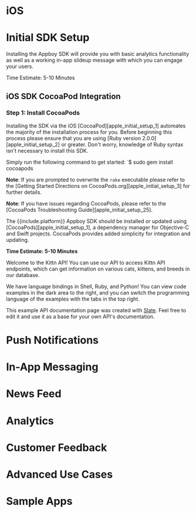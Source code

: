 # iOS

# Initial SDK Setup

Installing the Appboy SDK will provide you with basic analytics functionality as well as a working in-app slideup message with which you can engage your users.

<aside class="notice">
  Time Estimate: 5-10 Minutes
</aside>

## iOS  SDK CocoaPod Integration

### Step 1: Install CocoaPods

Installing the SDK via the iOS [CocoaPod][apple_initial_setup_1] automates the majority of the installation process for you. Before beginning this process please ensure that you are using [Ruby version 2.0.0][apple_initial_setup_2] or greater. Don't worry, knowledge of Ruby syntax isn't necessary to install this SDK.

Simply run the following command to get started: `$ sudo gem install cocoapods

__Note__: If you are prompted to overwrite the `rake` executable please refer to the [Getting Started Directions on CocoaPods.org][apple_initial_setup_3] for further details.

__Note__: If you have issues regarding CocoaPods, please refer to the [CocoaPods Troubleshooting Guide][apple_initial_setup_25].

The {{include.platform}} Appboy SDK should be installed or updated using [CocoaPods][apple_initial_setup_1], a dependency manager for Objective-C and Swift projects. CocoaPods provides added simplicity for integration and updating.

__Time Estimate: 5-10 Minutes__

Welcome to the Kittn API! You can use our API to access Kittn API endpoints, which can get information on various cats, kittens, and breeds in our database.

We have language bindings in Shell, Ruby, and Python! You can view code examples in the dark area to the right, and you can switch the programming language of the examples with the tabs in the top right.

This example API documentation page was created with [Slate](https://github.com/tripit/slate). Feel free to edit it and use it as a base for your own API's documentation.

# Push Notifications

# In-App Messaging

# News Feed

# Analytics

# Customer Feedback

# Advanced Use Cases

# Sample Apps